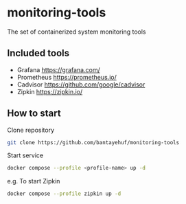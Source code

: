 # monitoring-tools
The set of containerized system monitoring tools

## Included tools
- Grafana https://grafana.com/
- Prometheus https://prometheus.io/
- Cadvisor https://github.com/google/cadvisor
- Zipkin https://zipkin.io/

## How to start
Clone repository
```sh
git clone https://github.com/bantayehuf/monitoring-tools
```

Start service
```sh
docker compose --profile <profile-name> up -d
```

e.g. To start Zipkin
```sh
docker compose --profile zipkin up -d 
```